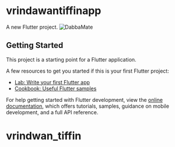 # vrindawantiffinapp

A new Flutter project.
![DabbaMate](https://github.com/user-attachments/assets/e874ba11-c211-45a4-8aa0-af924b024c33)

## Getting Started

This project is a starting point for a Flutter application.

A few resources to get you started if this is your first Flutter project:

- [Lab: Write your first Flutter app](https://docs.flutter.dev/get-started/codelab)
- [Cookbook: Useful Flutter samples](https://docs.flutter.dev/cookbook)

For help getting started with Flutter development, view the
[online documentation](https://docs.flutter.dev/), which offers tutorials,
samples, guidance on mobile development, and a full API reference.
# vrindwan_tiffin
